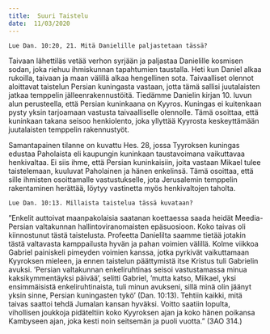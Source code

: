 ```yaml
---
title:  Suuri Taistelu
date:  11/03/2020
---
```


`Lue Dan. 10:20, 21. Mitä Danielille paljastetaan tässä?`

Taivaan lähettiläs vetää verhon syrjään ja paljastaa Danielille kosmisen sodan, joka riehuu ihmiskunnan tapahtumien taustalla. Heti kun Daniel alkaa rukoilla, taivaan ja maan välillä alkaa hengellinen sota. Taivaalliset olennot aloittavat taistelun Persian kuningasta vastaan, jotta tämä sallisi juutalaisten jatkaa temppelin jälleenrakennustöitä. Tiedämme Danielin kirjan 10. luvun alun perusteella, että Persian kuninkaana on Kyyros. Kuningas ei kuitenkaan pysty yksin tarjoamaan vastusta taivaalliselle olennolle. Tämä osoittaa, että kuninkaan takana seisoo henkiolento, joka yllyttää Kyyrosta keskeyttämään juutalaisten temppelin rakennustyöt.

Samantapainen tilanne on kuvattu Hes. 28, jossa Tyyroksen kuningas edustaa Paholaista eli kaupungin kuninkaan taustavoimana vaikuttavaa henkivaltaa. Ei siis ihme, että Persian kuninkaisiin, joita vastaan Mikael tulee taistelemaan, kuuluvat Paholainen ja hänen enkelinsä. Tämä osoittaa, että sille ihmisten osoittamalle vastustukselle, jota Jerusalemin temppelin rakentaminen herättää, löytyy vastinetta myös henkivaltojen taholta.

`Lue Dan. 10:13. Millaista taistelua tässä kuvataan?`

”Enkelit auttoivat maanpakolaisia saatanan koettaessa saada heidät Meedia-Persian valtakunnan hallintoviranomaisten epäsuosioon. Koko taivas oli kiinnostunut tästä taistelusta. Profeetta Danielilta saamme tietää jotakin tästä valtavasta kamppailusta hyvän ja pahan voimien välillä. Kolme viikkoa Gabriel painiskeli pimeyden voimien kanssa, jotka pyrkivät vaikuttamaan Kyyroksen mieleen, ja ennen taistelun päättymistä itse Kristus tuli Gabrielin avuksi. ’Persian valtakunnan enkeliruhtinas seisoi vastustamassa minua kaksikymmentäyksi päivää’, selitti Gabriel, ’mutta katso, Miikael, yksi ensimmäisistä enkeliruhtinaista, tuli minun avukseni, sillä minä olin jäänyt yksin sinne, Persian kuningasten tykö’ (Dan. 10:13). Tehtiin kaikki, mitä taivas saattoi tehdä Jumalan kansan hyväksi. Voitto saatiin lopulta, vihollisen joukkoja pidäteltiin koko Kyyroksen ajan ja koko hänen poikansa Kambyseen ajan, joka kesti noin seitsemän ja puoli vuotta.” (3AO 314.)